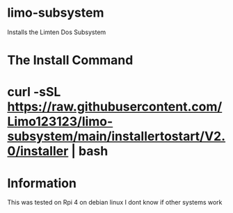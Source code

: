 # limo-subsystem
Installs the Limten Dos Subsystem

# The Install Command
# curl -sSL https://raw.githubusercontent.com/Limo123123/limo-subsystem/main/installertostart/V2.0/installer | bash
# Information
This was tested on Rpi 4 on debian linux
I dont know if other systems work
